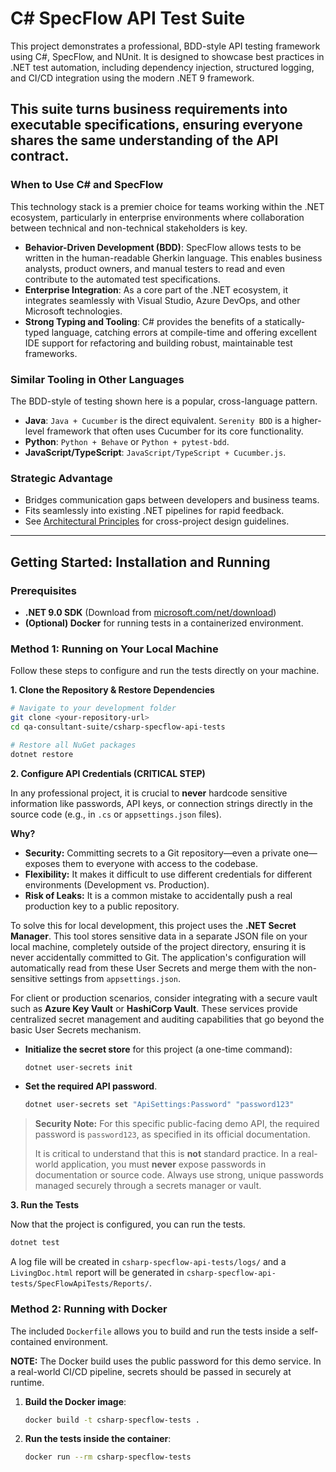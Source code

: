 # C# SpecFlow API Test Suite

This project demonstrates a professional, BDD-style API testing framework using C#, SpecFlow, and NUnit. It is designed to showcase best practices in .NET test automation, including dependency injection, structured logging, and CI/CD integration using the modern .NET 9 framework.

This suite turns business requirements into executable specifications, ensuring everyone shares the same understanding of the API contract.
---

### When to Use C# and SpecFlow

This technology stack is a premier choice for teams working within the .NET ecosystem, particularly in enterprise environments where collaboration between technical and non-technical stakeholders is key.

* **Behavior-Driven Development (BDD)**: SpecFlow allows tests to be written in the human-readable Gherkin language. This enables business analysts, product owners, and manual testers to read and even contribute to the automated test specifications.
* **Enterprise Integration**: As a core part of the .NET ecosystem, it integrates seamlessly with Visual Studio, Azure DevOps, and other Microsoft technologies.
* **Strong Typing and Tooling**: C# provides the benefits of a statically-typed language, catching errors at compile-time and offering excellent IDE support for refactoring and building robust, maintainable test frameworks.

### Similar Tooling in Other Languages

The BDD-style of testing shown here is a popular, cross-language pattern.
* **Java**: `Java + Cucumber` is the direct equivalent. `Serenity BDD` is a higher-level framework that often uses Cucumber for its core functionality.
* **Python**: `Python + Behave` or `Python + pytest-bdd`.
* **JavaScript/TypeScript**: `JavaScript/TypeScript + Cucumber.js`.
  
### Strategic Advantage
- Bridges communication gaps between developers and business teams.
- Fits seamlessly into existing .NET pipelines for rapid feedback.
- See [Architectural Principles](../ARCHITECTURAL_PRINCIPLES.md) for cross-project design guidelines.


---

## Getting Started: Installation and Running

### Prerequisites

* **.NET 9.0 SDK** (Download from [microsoft.com/net/download](https://dotnet.microsoft.com/download))
* **(Optional) Docker** for running tests in a containerized environment.

### Method 1: Running on Your Local Machine

Follow these steps to configure and run the tests directly on your machine.

**1. Clone the Repository & Restore Dependencies**

```bash
# Navigate to your development folder
git clone <your-repository-url>
cd qa-consultant-suite/csharp-specflow-api-tests

# Restore all NuGet packages
dotnet restore
```

**2. Configure API Credentials (CRITICAL STEP)**

In any professional project, it is crucial to **never** hardcode sensitive information like passwords, API keys, or connection strings directly in the source code (e.g., in `.cs` or `appsettings.json` files).

**Why?**
* **Security:** Committing secrets to a Git repository—even a private one—exposes them to everyone with access to the codebase.
* **Flexibility:** It makes it difficult to use different credentials for different environments (Development vs. Production).
* **Risk of Leaks:** It is a common mistake to accidentally push a real production key to a public repository.

To solve this for local development, this project uses the **.NET Secret Manager**. This tool stores sensitive data in a separate JSON file on your local machine, completely outside of the project directory, ensuring it is never accidentally committed to Git. The application's configuration will automatically read from these User Secrets and merge them with the non-sensitive settings from `appsettings.json`.

For client or production scenarios, consider integrating with a secure vault such as **Azure Key Vault** or **HashiCorp Vault**. These services provide centralized secret management and auditing capabilities that go beyond the basic User Secrets mechanism.

* **Initialize the secret store** for this project (a one-time command):
    ```bash
    dotnet user-secrets init
    ```
* **Set the required API password**.
    ```bash
    dotnet user-secrets set "ApiSettings:Password" "password123"
    ```
> **Security Note:** For this specific public-facing demo API, the required password is `password123`, as specified in its official documentation.
>
> It is critical to understand that this is **not** standard practice. In a real-world application, you must **never** expose passwords in documentation or source code. Always use strong, unique passwords managed securely through a secrets manager or vault.

**3. Run the Tests**

Now that the project is configured, you can run the tests.

```bash
dotnet test
```

A log file will be created in `csharp-specflow-api-tests/logs/` and a `LivingDoc.html` report will be generated in `csharp-specflow-api-tests/SpecFlowApiTests/Reports/`.

### Method 2: Running with Docker

The included `Dockerfile` allows you to build and run the tests inside a self-contained environment.

**NOTE:** The Docker build uses the public password for this demo service. In a real-world CI/CD pipeline, secrets should be passed in securely at runtime.

1.  **Build the Docker image**:
    ```bash
    docker build -t csharp-specflow-tests .
    ```
2.  **Run the tests inside the container**:
    ```bash
    docker run --rm csharp-specflow-tests
    ```
